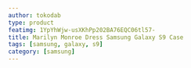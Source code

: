 ```yaml
---
author: tokodab
type: product
featimg: 1YpYhWjw-usXKhPp202BA76EQC06tl57-
title: Marilyn Monroe Dress Samsung Galaxy S9 Case
tags: [samsung, galaxy, s9]
category: [samsung]
---
```

